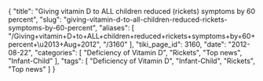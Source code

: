 {
    "title": "Giving vitamin D to ALL children reduced (rickets) symptoms by 60 percent",
    "slug": "giving-vitamin-d-to-all-children-reduced-rickets-symptoms-by-60-percent",
    "aliases": [
        "/Giving+vitamin+D+to+ALL+children+reduced+rickets+symptoms+by+60+percent+\u2013+Aug+2012",
        "/3160"
    ],
    "tiki_page_id": 3160,
    "date": "2012-08-22",
    "categories": [
        "Deficiency of Vitamin D",
        "Rickets",
        "Top news",
        "Infant-Child"
    ],
    "tags": [
        "Deficiency of Vitamin D",
        "Infant-Child",
        "Rickets",
        "Top news"
    ]
}